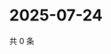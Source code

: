 # 2025-07-24

共 0 条

<!-- BEGIN ZHIHUQUESTIONS -->
<!-- 最后更新时间 Thu Jul 24 2025 02:17:09 GMT+0800 (China Standard Time) -->

<!-- END ZHIHUQUESTIONS -->
